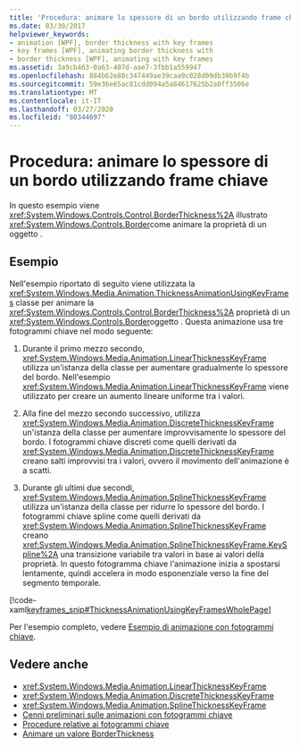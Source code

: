 ```yaml
---
title: 'Procedura: animare lo spessore di un bordo utilizzando frame chiave'
ms.date: 03/30/2017
helpviewer_keywords:
- animation [WPF], border thickness with key frames
- key frames [WPF], animating border thickness with
- border thickness [WPF], animating with key frames
ms.assetid: 3a9cb463-0a63-407d-aae7-3fbb1a559947
ms.openlocfilehash: 884b62e88c347449ae39caa9c028d09db39b9f4b
ms.sourcegitcommit: 59e36e65ac81cdd094a5a84617625b2a0ff3506e
ms.translationtype: MT
ms.contentlocale: it-IT
ms.lasthandoff: 03/27/2020
ms.locfileid: "80344697"
---
```

# <a name="how-to-animate-the-thickness-of-a-border-by-using-key-frames"></a>Procedura: animare lo spessore di un bordo utilizzando frame chiave
In questo esempio viene <xref:System.Windows.Controls.Control.BorderThickness%2A> illustrato <xref:System.Windows.Controls.Border>come animare la proprietà di un oggetto .  
  
## <a name="example"></a>Esempio  
 Nell'esempio riportato di seguito viene utilizzata la <xref:System.Windows.Media.Animation.ThicknessAnimationUsingKeyFrames> classe per animare la <xref:System.Windows.Controls.Control.BorderThickness%2A> proprietà di un <xref:System.Windows.Controls.Border>oggetto . Questa animazione usa tre fotogrammi chiave nel modo seguente:  
  
1. Durante il primo mezzo secondo, <xref:System.Windows.Media.Animation.LinearThicknessKeyFrame> utilizza un'istanza della classe per aumentare gradualmente lo spessore del bordo. Nell'esempio <xref:System.Windows.Media.Animation.LinearThicknessKeyFrame> viene utilizzato per creare un aumento lineare uniforme tra i valori.  
  
2. Alla fine del mezzo secondo successivo, utilizza <xref:System.Windows.Media.Animation.DiscreteThicknessKeyFrame> un'istanza della classe per aumentare improvvisamente lo spessore del bordo. I fotogrammi chiave discreti come quelli derivati da <xref:System.Windows.Media.Animation.DiscreteThicknessKeyFrame> creano salti improvvisi tra i valori, ovvero il movimento dell'animazione è a scatti.  
  
3. Durante gli ultimi due secondi, <xref:System.Windows.Media.Animation.SplineThicknessKeyFrame> utilizza un'istanza della classe per ridurre lo spessore del bordo. I fotogrammi chiave spline come quelli derivati da <xref:System.Windows.Media.Animation.SplineThicknessKeyFrame> creano <xref:System.Windows.Media.Animation.SplineThicknessKeyFrame.KeySpline%2A> una transizione variabile tra valori in base ai valori della proprietà. In questo fotogramma chiave l'animazione inizia a spostarsi lentamente, quindi accelera in modo esponenziale verso la fine del segmento temporale.  
  
 [!code-xaml[keyframes_snip#ThicknessAnimationUsingKeyFramesWholePage](~/samples/snippets/xaml/VS_Snippets_Wpf/keyframes_snip/XAML/ThicknessAnimationUsingKeyFramesExample.xaml#thicknessanimationusingkeyframeswholepage)]  
  
 Per l'esempio completo, vedere [Esempio di animazione con fotogrammi chiave](https://github.com/microsoft/WPF-Samples/tree/master/Animation/KeyFrameAnimation).  
  
## <a name="see-also"></a>Vedere anche

- <xref:System.Windows.Media.Animation.LinearThicknessKeyFrame>
- <xref:System.Windows.Media.Animation.DiscreteThicknessKeyFrame>
- <xref:System.Windows.Media.Animation.SplineThicknessKeyFrame>
- [Cenni preliminari sulle animazioni con fotogrammi chiave](key-frame-animations-overview.md)
- [Procedure relative ai fotogrammi chiave](key-frame-animation-how-to-topics.md)
- [Animare un valore BorderThickness](../controls/how-to-animate-a-borderthickness-value.md)
